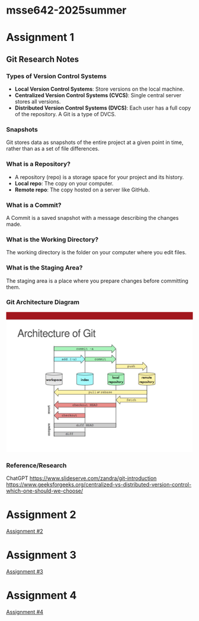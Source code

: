 # msse642-2025summer

# Assignment 1

## Git Research Notes

### Types of Version Control Systems
- **Local Version Control Systems**: Store versions on the local machine.
- **Centralized Version Control Systems (CVCS)**: Single central server stores all versions.
- **Distributed Version Control Systems (DVCS)**: Each user has a full copy of the repository. A Git is a type of DVCS.

### Snapshots
Git stores data as snapshots of the entire project at a given point in time, rather than as a set of file differences.

### What is a Repository?
- A repository (repo) is a storage space for your project and its history.
- **Local repo**: The copy on your computer.
- **Remote repo**: The copy hosted on a server like GitHub.

### What is a Commit?
A Commit is a saved snapshot with a message describing the changes made.

### What is the Working Directory?
The working directory is the folder on your computer where you edit files.

### What is the Staging Area?
The staging area is a place where you prepare changes before committing them.

### Git Architecture Diagram
![Git Architecture](./git-architecture.jpg)

### Reference/Research
ChatGPT
https://www.slideserve.com/zandra/git-introduction
https://www.geeksforgeeks.org/centralized-vs-distributed-version-control-which-one-should-we-choose/

# Assignment 2
[Assignment #2](./Assignment%202/Assignment2Lamphere.md)

# Assignment 3

[Assignment #3](./Assignment%203/Assignment3Lamphere.md)

# Assignment 4

[Assignment #4](./Assignment4/Assignment4Lamphere.md)
